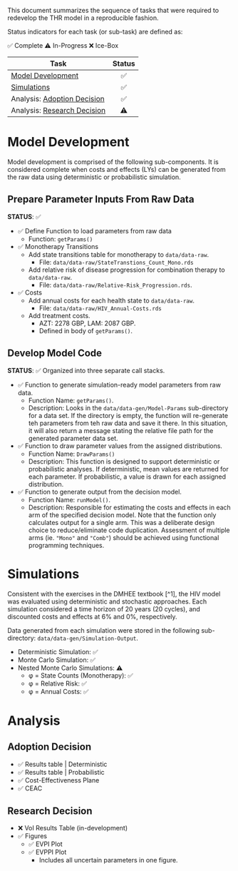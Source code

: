 This document summarizes the sequence of tasks that were required to
redevelop the THR model in a reproducible fashion. 

Status indicators for each task (or sub-task) are defined as: 

:white_check_mark: Complete
:warning: In-Progress
:x: Ice-Box

| Task                                     | Status             | 
|-----------------------------------------|:------------------:|
| [Model Development](#model-development) | :white_check_mark:  | 
| [Simulations](#simulations) | :white_check_mark: | 
| Analysis: [Adoption Decision](#adoption-decision) | :white_check_mark: | 
| Analysis: [Research Decision](#research-decision) | :warning: |

# Model Development
Model development is comprised of the following sub-components. It is considered
complete when costs and effects (LYs) can be generated from the raw data using 
deterministic or probabilistic simulation. 

## Prepare Parameter Inputs From Raw Data
**STATUS**: :white_check_mark:

  * :white_check_mark: Define Function to load parameters from raw data
    - Function: `getParams()`
  * :white_check_mark: Monotherapy Transitions
    - Add state transitions table for monotherapy to `data/data-raw`.
      - File: `data/data-raw/StateTranstions_Count_Mono.rds`
    - Add relative risk of disease progression for combination therapy to 
    `data/data-raw`. 
      - File: `data/data-raw/Relative-Risk_Progression.rds`.
  * :white_check_mark: Costs
    - Add annual costs for each health state to `data/data-raw`.
      - File: `data/data-raw/HIV_Annual-Costs.rds`
    - Add treatment costs. 
      - AZT: 2278 GBP, LAM: 2087 GBP.
      - Defined in body of `getParams()`.
      
## Develop Model Code
**STATUS**: :white_check_mark: 
Organized into three separate call stacks. 

  * :white_check_mark: Function to generate simulation-ready model parameters
  from raw data.
    - Function Name: `getParams()`. 
    - Description: Looks in the `data/data-gen/Model-Params` sub-directory for a data set. If the directory is empty, the function will re-generate teh parameters from teh raw data and save it there. In this situation, it will also return a message stating the relative file path for the generated parameter data set. 
  * :white_check_mark: Function to draw parameter values from the assigned
  distributions. 
    - Function Name: `DrawParams()`
    - Description: This function is designed to support deterministic or probabilistic analyses. If deterministic, mean values are returned for each parameter. If probabilistic, a value is drawn for each assigned distribution.
  * :white_check_mark: Function to generate output from the decision model.
    - Function Name: `runModel()`. 
    - Description: Responsible for estimating the costs and effects in each arm of the specified decision model. Note that the function only calculates output for a single arm. This was a deliberate design choice to reduce/eliminate code duplication. Assessment of multiple arms (ie. `"Mono"` and `"Comb"`) should be achieved using functional programming techniques.
    
# Simulations
Consistent with the exercises in the DMHEE textbook [^1], the HIV model was 
evaluated using deterministic and stochastic approaches. Each simulation 
considered a time horizon of 20 years (20 cycles), and discounted costs and 
effects at 6% and 0%, respectively. 

Data generated from each simulation were stored in the following sub-directory: `data/data-gen/Simulation-Output`. 

  * Deterministic Simulation: :white_check_mark:
  * Monte Carlo Simulation: :white_check_mark:
  * Nested Monte Carlo Simulations: :warning:
    - &phi; = State Counts (Monotherapy): :white_check_mark:
    - &phi; = Relative Risk: :white_check_mark:
    - &phi; = Annual Costs: :white_check_mark:

# Analysis
## Adoption Decision

  * :white_check_mark: Results table | Deterministic 
  * :white_check_mark: Results table | Probabilistic
  * :white_check_mark: Cost-Effectiveness Plane
  * :white_check_mark: CEAC
  
## Research Decision

  * :x: VoI Results Table (in-development)
  * :white_check_mark: Figures
    - :white_check_mark: EVPI Plot
    - :white_check_mark: EVPPI Plot
      - Includes all uncertain parameters in one figure. 

